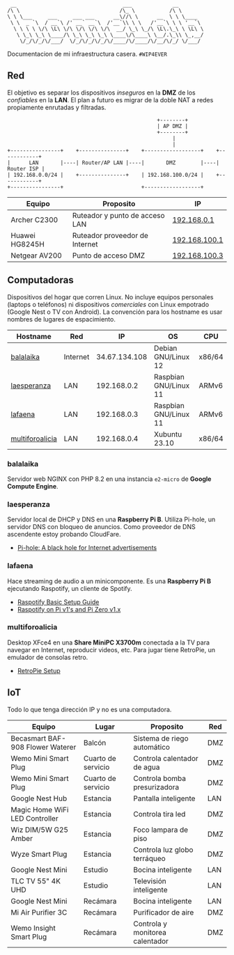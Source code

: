 ```
 __                                  ___             __
/\ \                                /\_ \           /\ \
\ \ \___     ___     ___ ___      __\//\ \      __  \ \ \____
 \ \  _ `\  / __`\ /' __` __`\  /'__`\\ \ \   /'__`\ \ \ '__`\
  \ \ \ \ \/\ \L\ \/\ \/\ \/\ \/\  __/ \_\ \_/\ \L\.\_\ \ \L\ \
   \ \_\ \_\ \____/\ \_\ \_\ \_\ \____\/\____\ \__/.\_\\ \_,__/
    \/_/\/_/\/___/  \/_/\/_/\/_/\/____/\/____/\/__/\/_/ \/___/
```

Documentacion de mi infraestructura casera. `#WIP4EVER`

## Red

El objetivo es separar los dispositivos _inseguros_ en la **DMZ** de los _confiables_ en la **LAN**. El plan a futuro es migrar de la doble NAT a redes propiamente enrutadas y filtradas.

```
                                                +--------+
                                                | AP DMZ |
                                                +--------+
                                                     |
                                                     |
+----------------+    +---------------+    +------------------+    +------------+
|      LAN       |----| Router/AP LAN |----|       DMZ        |----| Router ISP |
| 192.168.0.0/24 |    +---------------+    | 192.168.100.0/24 |    +------------+
+----------------+                         +------------------+
```

| Equipo         | Proposito                      | IP                                    |
|----------------|--------------------------------|---------------------------------------|
| Archer C2300   | Ruteador y punto de acceso LAN | [192.168.0.1](http://192.168.0.1)     |
| Huawei HG8245H | Ruteador proveedor de Internet | [192.168.100.1](http://192.168.100.1) |
| Netgear AV200  | Punto de acceso DMZ            | [192.168.100.3](http://192.168.100.3) |

## Computadoras

Dispositivos del hogar que corren Linux. No incluye equipos personales (laptops o teléfonos) ni dispositivos _comerciales_ con Linux empotrado (Google Nest o TV con Android). La convención para los hostname es usar nombres de lugares de espacimiento.

| Hostname                            | Red      | IP            | OS                     | CPU    |
|-------------------------------------|----------|---------------|------------------------|--------|
| [balalaika](#balalaika)             | Internet | 34.67.134.108 | Debian GNU/Linux 12    | x86/64 |
| [laesperanza](#laesperanza)         | LAN      | 192.168.0.2   | Raspbian GNU/Linux 11  | ARMv6  |
| [lafaena](#lafaena)                 | LAN      | 192.168.0.3   | Raspbian GNU/Linux 11  | ARMv6  |
| [multiforoalicia](#multiforoalicia) | LAN      | 192.168.0.4   | Xubuntu 23.10          | x86/64 |

### balalaika

Servidor web NGINX con PHP 8.2 en una instancia `e2-micro` de **Google Compute Engine**.

### laesperanza

Servidor local de DHCP y DNS en una **Raspberry Pi B**. Utiliza Pi-hole, un servidor DNS con bloqueo de anuncios. Como proveedor de DNS ascendente estoy probando CloudFare.

- [Pi-hole: A black hole for Internet advertisements](https://github.com/pi-hole/pi-hole/)

### lafaena

Hace streaming de audio a un minicomponente. Es una **Raspberry Pi B** ejecutando Raspotify, un cliente de Spotify.

- [Raspotify Basic Setup Guide](https://github.com/dtcooper/raspotify/wiki/Basic-Setup-Guide)
- [Raspotify on Pi v1's and Pi Zero v1.x](https://github.com/dtcooper/raspotify/wiki/Raspotify-on-Pi-v1's-and-Pi-Zero-v1.x)

### multiforoalicia

Desktop XFce4 en una **Share MiniPC X3700m** conectada a la TV para navegar en Internet, reproducir videos, etc. Para jugar tiene RetroPie, un emulador de consolas retro.

- [RetroPie Setup](https://github.com/RetroPie/RetroPie-Setup)

<!--
- riodelaplata -> Servidor docker en AWS
- duxdevenecia -> Hacks IoT en BB
- cuatroveinte -> VPN/Cacti/NUT en OPi3B
- saloncorona -> Logger Receptor Alertas SAME en RPi Zero o Yun
- savoy -> Torrents y varios en RPi5
- covadonga -> TrueNAS en x86 o OpenVMS en FriendlyElec
- barbaazul -> BB Black con pantalla
- nibelungengarten -> TBD
-->

## IoT

Todo lo que tenga dirección IP y no es una computadora.

| Equipo                           | Lugar              | Proposito                       | Red |
|----------------------------------|--------------------|---------------------------------|-----|
| Becasmart BAF-908 Flower Waterer | Balcón             | Sistema de riego automático     | DMZ |
| Wemo Mini Smart Plug             | Cuarto de servicio | Controla calentador de agua     | DMZ |
| Wemo Mini Smart Plug             | Cuarto de servicio | Controla bomba presurizadora    | DMZ |
| Google Nest Hub                  | Estancia           | Pantalla inteligente            | LAN |
| Magic Home WiFi LED Controller   | Estancia           | Controla tira led               | DMZ |
| Wiz DIM/5W G25 Amber             | Estancia           | Foco lampara de piso            | DMZ |
| Wyze Smart Plug                  | Estancia           | Controla luz globo terráqueo    | DMZ |
| Google Nest Mini                 | Estudio            | Bocina inteligente              | LAN |
| TLC TV 55" 4K UHD                | Estudio            | Televisión inteligente          | LAN |
| Google Nest Mini                 | Recámara           | Bocina inteligente              | LAN |
| Mi Air Purifier 3C               | Recámara           | Purificador de aire             | DMZ |
| Wemo Insight Smart Plug          | Recámara           | Controla y monitorea calentador | DMZ |
